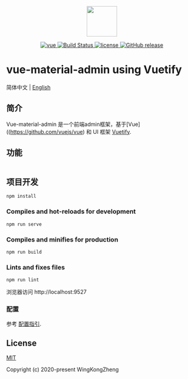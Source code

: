 <p align="center">
  <img width="80" src="https://camo.githubusercontent.com/728ce9f78c3139e76fa69925ad7cc502e32795d2/68747470733a2f2f7675656a732e6f72672f696d616765732f6c6f676f2e706e67">
</p>


<p align="center">
  <a href="https://github.com/vuejs/vue">
    <img src="https://img.shields.io/badge/vue-2.6.10-green" alt="vue">
  </a>
  <a href="https://github.com/wingkong1978/vue-material-admin.git" rel="nofollow">
    <img src="https://img.shields.io/badge/build-passed-brightgreen" alt="Build Status">
  </a>
  <a href="https://github.com/wingkong1978/vue-material-admin/blob/master/LICENSE">
    <img src="https://img.shields.io/github/license/mashape/apistatus.svg" alt="license">
  </a>
  <a href="https://github.com/wingkong1978/vue-material-admin/releases">
    <img src="https://img.shields.io/badge/release-0.0.1-green" alt="GitHub release">
  </a>
</p>

# vue-material-admin using Vuetify

简体中文 | [English](./README.md)

## 简介

Vue-material-admin 是一个前端admin框架，基于[Vue]((https://github.com/vuejs/vue) 和 UI 框架 [Vuetify](https://vuetifyjs.com/).

## 功能

```

```

## 项目开发

```
npm install
```

### Compiles and hot-reloads for development
```
npm run serve
```

### Compiles and minifies for production
```
npm run build
```

### Lints and fixes files
```
npm run lint
```

浏览器访问 http://localhost:9527

### 配置
参考 [配置指引](https://cli.vuejs.org/config/).

## License

[MIT](https://github.com/wingkong1978/vue-material-admin/blob/master/LICENSE)

Copyright (c) 2020-present WingKongZheng 
